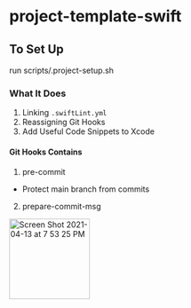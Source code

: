 # project-template-swift

## To Set Up
run scripts/.project-setup.sh
### What It Does
1. Linking `.swiftLint.yml`
2. Reassigning Git Hooks
3. Add Useful Code Snippets to Xcode
#### Git Hooks Contains
1. pre-commit
- Protect main branch from commits
2. prepare-commit-msg
<img width="145" alt="Screen Shot 2021-04-13 at 7 53 25 PM" src="https://user-images.githubusercontent.com/20037035/114541612-ea4c6c00-9c91-11eb-868a-6dbaf13a8bdd.png">
  
 
